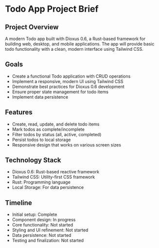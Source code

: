 # Todo App Project Brief

## Project Overview
A modern Todo app built with Dioxus 0.6, a Rust-based framework for building web, desktop, and mobile applications. The app will provide basic todo functionality with a clean, modern interface using Tailwind CSS.

## Goals
- Create a functional Todo application with CRUD operations
- Implement a responsive, modern UI using Tailwind CSS
- Demonstrate best practices for Dioxus 0.6 development
- Ensure proper state management for todo items
- Implement data persistence

## Features
- Create, read, update, and delete todo items
- Mark todos as complete/incomplete
- Filter todos by status (all, active, completed)
- Persist todos to local storage
- Responsive design that works on various screen sizes

## Technology Stack
- Dioxus 0.6: Rust-based reactive framework
- Tailwind CSS: Utility-first CSS framework
- Rust: Programming language
- Local Storage: For data persistence

## Timeline
- Initial setup: Complete
- Component design: In progress
- Core functionality: Not started
- Styling and UI refinement: Not started
- Data persistence: Not started
- Testing and finalization: Not started
